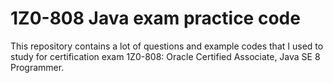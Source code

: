 # 1Z0-808 Java exam practice code
This repository contains a lot of questions and example codes that I used to study for certification exam 1Z0-808: Oracle Certified Associate, Java SE 8 Programmer.  
